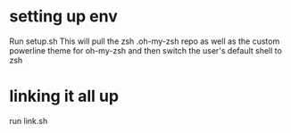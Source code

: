 # setting up env
Run setup.sh
This will pull the zsh .oh-my-zsh repo as well as the custom
powerline theme for oh-my-zsh
and then switch the user's default shell to zsh


# linking it all up
run link.sh
